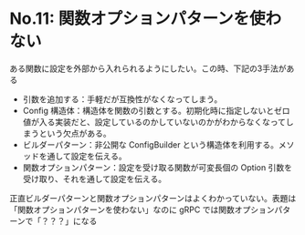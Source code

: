 # No.11: 関数オプションパターンを使わない

ある関数に設定を外部から入れられるようにしたい。この時、下記の3手法がある

* 引数を追加する：手軽だが互換性がなくなってしまう。
* Config 構造体：構造体を関数の引数とする。初期化時に指定しないとゼロ値が入る実装だと、設定しているのかしていないのかがわからなくなってしまうという欠点がある。
* ビルダーパターン：非公開な ConfigBuilder という構造体を利用する。メソッドを通して設定を伝える。
* 関数オプションパターン：設定を受け取る関数が可変長個の Option 引数を受け取り、それを通して設定を伝える。

正直ビルダーパターンと関数オプションパターンはよくわかっていない。表題は「関数オプションパターンを使わない」なのに gRPC では関数オプションパターンで「？？？」になる
